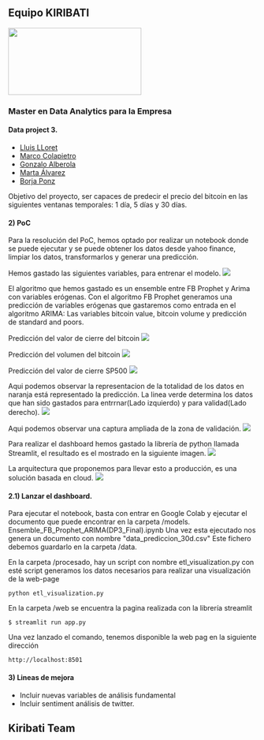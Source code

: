 ## Equipo KIRIBATI

<img align="center" width="270" height="136" src="http://www.gepacv.org/wp-content/uploads/2017/01/EDEM-Logo--540x272.png">

### Master en Data Analytics para la Empresa

#### Data project 3.

* [Lluis LLoret](https://github.com/luisllll)
* [Marco Colapietro](https://github.com/Marcolapietro)
* [Gonzalo  Alberola](https://github.com/GonzaloAP97)
* [Marta Álvarez](https://github.com/maalal)
* [Borja Ponz](https://github.com/fbponz)

Objetivo del proyecto, ser capaces de predecir el precio del bitcoin en las siguientes ventanas temporales: 1 día, 5 días y 30 días.

#### 2) PoC

Para la resolución del PoC, hemos optado por realizar un notebook donde se puede ejecutar y se puede obtener los datos desde yahoo finance, limpiar los datos, transformarlos y generar una  predicción.

Hemos gastado las siguientes variables, para entrenar el modelo.
<img src="images/variables.png"/>

El algoritmo que hemos gastado es un ensemble entre FB Prophet y Arima con variables erógenas. Con el algoritmo FB Prophet generamos una predicción de variables erógenas que gastaremos como entrada en el algoritmo ARIMA: Las variables  bitcoin value, bitcoin volume y predicción de standard and poors.

Predicción del valor de cierre  del bitcoin
<img src="images/forecast_bitcoin_value.png"/>

Predicción del volumen del bitcoin
<img src="images/forecast_bitcoin_volume.png"/>

Predicción del valor de cierre SP500
<img src="images/prediction_sp.png"/>

Aqui podemos observar la representacion de la totalidad de los datos en naranja está representado la predicción. La linea verde determina los datos que han sido gastados para entrrnar(Lado izquierdo) y para validad(Lado derecho).
<img src="images/bitcoin_full.png"/>

Aqui podemos observar una captura ampliada de la zona de validación.
<img src="images/bitcoin_prediction.png"/>

Para realizar el dashboard hemos gastado la librería de python llamada Streamlit, el resultado es el mostrado en la siguiente imagen.
<img src="images/web_page.png"/>

La arquitectura que proponemos para llevar esto a producción, es una solución basada en cloud.
<img src="images/architecture.png"/>

#### 2.1) Lanzar el dashboard.

Para ejecutar el notebook, basta con entrar en Google Colab y ejecutar el documento que puede encontrar en la carpeta /models. Ensemble_FB_Prophet_ARIMA(DP3_Final).ipynb
Una vez esta ejecutado nos genera un documento con nombre "data_prediccion_30d.csv" Este fichero debemos guardarlo en la carpeta /data.

En la carpeta /procesado, hay un script con nombre etl_visualization.py con esté script generamos los datos necesarios para realizar una visualización de la web-page

    python etl_visualization.py

En la carpeta /web se encuentra la pagina realizada con la librería streamlit

    $ streamlit run app.py
    
Una vez lanzado el comando, tenemos disponible la web pag en la siguiente dirección

    http://localhost:8501

#### 3) Lineas de mejora

- Incluir nuevas variables de análisis fundamental
- Incluir sentiment análisis de twitter.

## Kiribati Team
